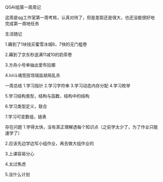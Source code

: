 QGAI组第一周周记

这周是qg工作室第一周考核，认真对待了，但是差距还是很大，也还没能很好地完成第一周地任务

生活随记

1.薅到了1块钱买蜜雪冰城6，7快的无门槛卷

2.薅到了京东秒送满11减10的奶茶卷

3.方舟小号单抽出爱布拉娜

4.lol斗魂竞技场瑞兹胡局乱杀

一周总结
1.学习指针
2.学习字符串
3.学习动态内存分配
4.学习枚举

5.学习结构类型，结构与函数，结构中的结构

6.学习类型定义，联合

7.学习可变数组，链表



存在问题
1.学得太快，没有真正理解透每个知识点（之前学太少了，为了作业只能速学了）

2.应该先边学边写小组作业，再去做大组作业的

3.上课容易分心

4.太过焦虑

5.没什么计划

